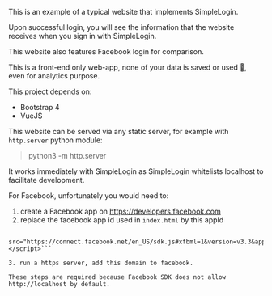 This is an example of a typical website that implements SimpleLogin. 

Upon successful login, you will see the information that the website receives 
when you sign in with SimpleLogin.

This website also features Facebook login for comparison.

This is a front-end only web-app, none of your data is saved or used 🙂, even for analytics purpose. 

This project depends on:
- Bootstrap 4
- VueJS

This website can be served via any static server, for example with `http.server` python module:

> python3 -m http.server

It works immediately with SimpleLogin as SimpleLogin whitelists localhost to facilitate development.

For Facebook, unfortunately you would need to:

1. create a Facebook app on https://developers.facebook.com
2. replace the facebook app id used in `index.html` by this appId 

```<script async defer crossorigin="anonymous"
    src="https://connect.facebook.net/en_US/sdk.js#xfbml=1&version=v3.3&appId=410139219846977&autoLogAppEvents=1"></script>```

3. run a https server, add this domain to facebook.  

These steps are required because Facebook SDK does not allow http://localhost by default.


